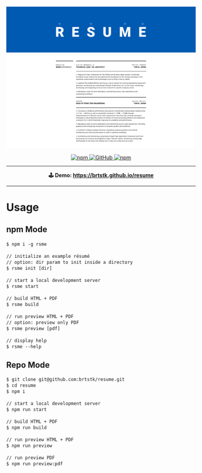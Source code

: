 [![Resume](.media/header.png)](https://brtstk.github.io/resume)

<p align="center">
  <a aria-label="NPM version" href="https://www.npmjs.com/package/rsme">
    <img alt="npm" src="https://img.shields.io/npm/v/rsme?color=005AB2&style=flat-square">
  </a>
  <a aria-label="License" href="https://github.com/brtstk/resume/blob/master/LICENSE">
    <img alt="GitHub" src="https://img.shields.io/github/license/brtstk/resume?color=005AB2&style=flat-square">
  </a>
  <a aria-label="NPM downloads" href="https://www.npmjs.com/package/rsme">
    <img alt="npm" src="https://img.shields.io/npm/dt/rsme?color=005AB2&style=flat-square">
  </a>
</p>

---

<p align="center">
  <strong>
    🕹 Demo: <a href="https://brtstk.github.io/resume">https://brtstk.github.io/resume</a>
  </strong>
</p>

---

# Usage

## npm Mode

```
$ npm i -g rsme

// initialize an example résumé
// option: dir param to init inside a directory
$ rsme init [dir]

// start a local development server
$ rsme start

// build HTML + PDF
$ rsme build

// run preview HTML + PDF
// option: preview only PDF
$ rsme preview [pdf]

// display help
$ rsme --help
```

## Repo Mode
```
$ git clone git@github.com:brtstk/resume.git
$ cd resume
$ npm i

// start a local development server
$ npm run start

// build HTML + PDF
$ npm run build

// run preview HTML + PDF
$ npm run preview

// run preview PDF
$ npm run preview:pdf
```
